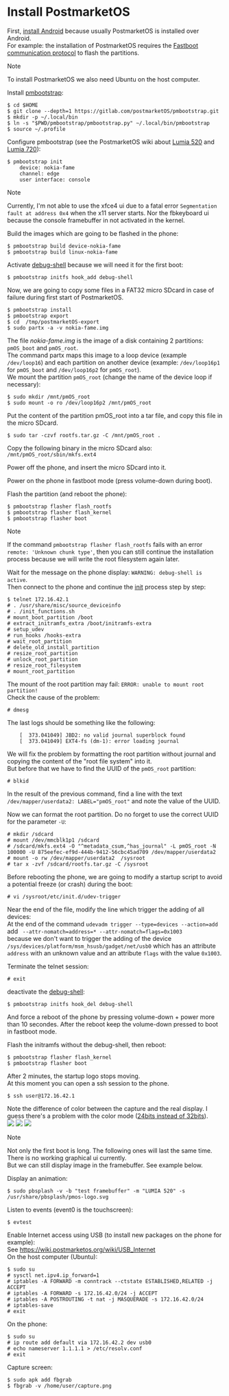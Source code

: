 # Install PostmarketOS

First, [install Android](/content/android/README.md) because usually PostmarketOS is installed over Android.  
For example: the installation of PostmarketOS requires the [Fastboot communication protocol](https://en.wikipedia.org/wiki/Fastboot) to flash the partitions.

> [!NOTE]
> To install PostmarketOS we also need Ubuntu on the host computer.

Install [pmbootstrap](https://wiki.postmarketos.org/wiki/Pmbootstrap#Installation):
```Shell
$ cd $HOME
$ git clone --depth=1 https://gitlab.com/postmarketOS/pmbootstrap.git
$ mkdir -p ~/.local/bin
$ ln -s "$PWD/pmbootstrap/pmbootstrap.py" ~/.local/bin/pmbootstrap
$ source ~/.profile
```

Configure pmbootstrap (see the PostmarketOS wiki about [Lumia 520](https://wiki.postmarketos.org/wiki/Nokia_Lumia_520_(nokia-fame)) and [Lumia 720](https://wiki.postmarketos.org/wiki/Nokia_Lumia_720_(nokia-zeal))):
```Shell
$ pmbootstrap init
	device: nokia-fame
	channel: edge
	user interface: console
```

> [!NOTE]
> Currently, I'm not able to use the xfce4 ui due to a fatal error `Segmentation fault at address 0x4` when the x11 server starts.
> Nor the fbkeyboard ui because the console framebuffer in not activated in the kernel.

Build the images which are going to be flashed in the phone:
```Shell
$ pmbootstrap build device-nokia-fame
$ pmbootstrap build linux-nokia-fame
```

Activate [debug-shell](https://wiki.postmarketos.org/wiki/Inspecting_the_initramfs#Enable_the_debug_shell) because we will need it for the first boot:
```Shell
$ pmbootstrap initfs hook_add debug-shell
```

Now, we are going to copy some files in a FAT32 micro SDcard in case of failure during first start of PostmarketOS.
```Shell
$ pmbootstrap install
$ pmbootstrap export
$ cd  /tmp/postmarketOS-export
$ sudo partx -a -v nokia-fame.img
```
The file _nokia-fame.img_ is the image of a disk containing 2 partitions: `pmOS_boot` and `pmOS_root`.  
The command partx maps this image to a loop device (example `/dev/loop16`) and each partition on another device (example: `/dev/loop16p1` for `pmOS_boot` and `/dev/loop16p2` for `pmOS_root`).  
We mount the partition `pmOS_root` (change the name of the device loop if necessary):
```Shell
$ sudo mkdir /mnt/pmOS_root
$ sudo mount -o ro /dev/loop16p2 /mnt/pmOS_root
```
Put the content of the partition pmOS_root into a tar file, and copy this file in the micro SDcard.
```Shell
$ sudo tar -czvf rootfs.tar.gz -C /mnt/pmOS_root .
```
Copy the following binary in the micro SDcard also:  
`/mnt/pmOS_root/sbin/mkfs.ext4`

Power off the phone, and insert the micro SDcard into it.  

Power on the phone in fastboot mode (press volume-down during boot).  

Flash the partition (and reboot the phone):
```Shell
$ pmbootstrap flasher flash_rootfs
$ pmbootstrap flasher flash_kernel
$ pmbootstrap flasher boot
```
> [!NOTE]
> If the command `pmbootstrap flasher flash_rootfs` fails with an error `remote: 'Unknown chunk type'`,
> then you can still continue the installation process because we will write the root filesystem again later.

Wait for the message on the phone display: `WARNING: debug-shell is active`.  
Then connect to the phone and continue the [init](https://gitlab.com/postmarketOS/pmaports/-/blob/master/main/postmarketos-initramfs/init.sh) process step by step:
```Shell
$ telnet 172.16.42.1
# . /usr/share/misc/source_deviceinfo
# . /init_functions.sh
# mount_boot_partition /boot
# extract_initramfs_extra /boot/initramfs-extra
# setup_udev
# run_hooks /hooks-extra
# wait_root_partition
# delete_old_install_partition
# resize_root_partition
# unlock_root_partition
# resize_root_filesystem
# mount_root_partition
```

The mount of the root partition may fail: `ERROR: unable to mount root partition!`  
Check the cause of the problem:  
```Shell
# dmesg
```
The last logs should be something like the following:  
```Shell
	[  373.041049] JBD2: no valid journal superblock found
	[  373.041049] EXT4-fs (dm-1): error loading journal
```

We will fix the problem by formatting the root partition without journal and copying the content of the "root file system" into it.  
But before that we have to find the UUID of the `pmOS_root` partition:  
```Shell
# blkid
```
In the result of the previous command, find a line with the text `/dev/mapper/userdata2: LABEL="pmOS_root"` and note the value of the UUID.  

Now we can format the root partition. Do no forget to use the correct UUID for the parameter `-U`:  
```Shell
# mkdir /sdcard
# mount /dev/mmcblk1p1 /sdcard
# /sdcard/mkfs.ext4 -O "^metadata_csum,^has_journal" -L pmOS_root -N 100000 -U 875eefec-ef9d-444b-9412-56cbc45ad709 /dev/mapper/userdata2
# mount -o rw /dev/mapper/userdata2  /sysroot
# tar x -zvf /sdcard/rootfs.tar.gz -C /sysroot
```

Before rebooting the phone, we are going to modify a startup script to avoid a potential freeze (or crash) during the boot:
```Shell
# vi /sysroot/etc/init.d/udev-trigger
```
Near the end of the file, modify the line which trigger the adding of all devices:  
At the end of the command `udevadm trigger --type=devices --action=add`  
add ` --attr-nomatch=address=* --attr-nomatch=flags=0x1003`  
because we don't want to trigger the adding of the device `/sys/devices/platform/msm_hsusb/gadget/net/usb0` which has an attribute `address` with an unknown value and an attribute `flags` with the value `0x1003`.

Terminate the telnet session:
```Shell
# exit
```

deactivate the [debug-shell](https://wiki.postmarketos.org/wiki/Inspecting_the_initramfs#Enable_the_debug_shell):  
```
$ pmbootstrap initfs hook_del debug-shell
```

And force a reboot of the phone by pressing volume-down + power more than 10 secondes. After the reboot keep the volume-down pressed to boot in fastboot mode.  

Flash the initramfs without the debug-shell, then reboot:
```Shell
$ pmbootstrap flasher flash_kernel
$ pmbootstrap flasher boot
```

After 2 minutes, the startup logo stops moving.  
At this moment you can open a ssh session to the phone.  
```Shell
$ ssh user@172.16.42.1
```

Note the difference of color between the capture and the real display. I guess there's a problem with the color mode ([24bits instead of 32bits](https://wiki.postmarketos.org/wiki/Troubleshooting:Xorg#X11_segfault)).  
![](framebuffer.jpg) ![](capture.jpg)
![](ssh.jpg)

> [!NOTE]
> Not only the first boot is long. The following ones will last the same time.  
> There is no working graphical ui currently.  
> But we can still display image in the framebuffer. See example below.

Display an animation:  
```Shell
$ sudo pbsplash -v -b "test framebuffer" -m "LUMIA 520" -s /usr/share/pbsplash/pmos-logo.svg
```

Listen to events (event0 is the touchscreen):  
```Shell
$ evtest
```

Enable Internet access using USB (to install new packages on the phone for example):  
See https://wiki.postmarketos.org/wiki/USB_Internet  
On the host computer (Ubuntu):  
```Shell
$ sudo su
# sysctl net.ipv4.ip_forward=1
# iptables -A FORWARD -m conntrack --ctstate ESTABLISHED,RELATED -j ACCEPT
# iptables -A FORWARD -s 172.16.42.0/24 -j ACCEPT
# iptables -A POSTROUTING -t nat -j MASQUERADE -s 172.16.42.0/24
# iptables-save
# exit
```
On the phone:  
```Shell
$ sudo su
# ip route add default via 172.16.42.2 dev usb0
# echo nameserver 1.1.1.1 > /etc/resolv.conf
# exit
```

Capture screen:  
```Shell
$ sudo apk add fbgrab
$ fbgrab -v /home/user/capture.png
```





